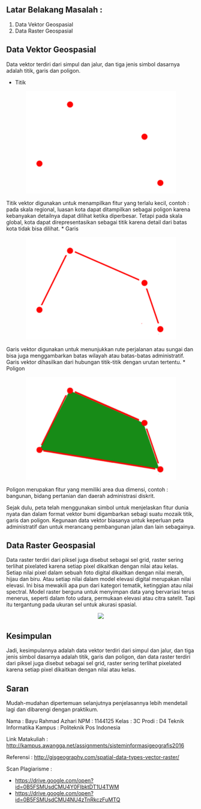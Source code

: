 ## Latar Belakang Masalah :
1. Data Vektor Geospasial
2. Data Raster Geospasial

## Data Vektor Geospasial
Data vektor terdiri dari simpul dan jalur, dan tiga jenis simbol dasarnya adalah titik, garis dan poligon. 
* Titik
<p align ="center">
<img src="../../img/points-vector.png" width="400px">
</p>
Titik vektor digunakan untuk menampilkan fitur yang terlalu kecil, contoh : pada skala regional, luasan kota dapat ditampilkan sebagai poligon karena kebanyakan detailnya dapat dilihat ketika diperbesar. Tetapi pada skala global, kota dapat direpresentasikan sebagai titik karena detail dari batas kota tidak bisa dilihat. 
* Garis
<p align ="center">
<img src="../../img/line-vector.png" width="400px">
</p>
Garis vektor digunakan untuk menunjukkan rute perjalanan atau sungai dan bisa juga menggambarkan batas wilayah atau batas-batas administratif. Garis vektor dihasilkan dari hubungan titik-titik dengan urutan tertentu.
* Poligon
<p align ="center">
<img src="../../img/polygon-vector.png" width="400px">
</p>
Poligon merupakan fitur yang memiliki area dua dimensi, contoh : bangunan, bidang pertanian dan daerah administrasi diskrit.

Sejak dulu, peta telah menggunakan simbol untuk menjelaskan fitur dunia nyata dan dalam format vektor bumi digambarkan sebagi suatu mozaik titik, garis dan poligon. Kegunaan data vektor biasanya untuk keperluan peta administratif dan untuk merancang pembangunan jalan dan lain sebagainya.

## Data Raster Geospasial
Data raster terdiri dari piksel juga disebut sebagai sel grid, raster sering terlihat pixelated karena setiap pixel dikaitkan dengan nilai atau kelas. Setiap nilai pixel dalam sebuah foto digital dikaitkan dengan nilai merah, hijau dan biru. Atau setiap nilai dalam model elevasi digital merupakan nilai elevasi. Ini bisa mewakili apa pun dari kategori tematik, ketinggian atau nilai spectral. Model raster berguna untuk menyimpan data yang bervariasi terus menerus, seperti dalam foto udara, permukaan elevasi atau citra satelit. Tapi itu tergantung pada ukuran sel untuk akurasi spasial.
<p align ="center">
<img src="../../img/contoh raster.jpg" width="400px">
</p>

## Kesimpulan
Jadi, kesimpulannya adalah data vektor terdiri dari simpul dan jalur, dan tiga jenis simbol dasarnya adalah titik, garis dan poligon, dan data raster terdiri dari piksel juga disebut sebagai sel grid, raster sering terlihat pixelated karena setiap pixel dikaitkan dengan nilai atau kelas.

## Saran
Mudah-mudahan dipertemuan selanjutnya penjelasannya lebih mendetail lagi dan dibarengi dengan praktikum.

Nama : Bayu Rahmad Azhari
NPM : 1144125
Kelas : 3C
Prodi : D4 Teknik Informatika
Kampus : Politeknik Pos Indonesia

Link Matakuliah : http://kampus.awangga.net/assignments/sisteminformasigeografis2016

Referensi : http://gisgeography.com/spatial-data-types-vector-raster/

Scan Plagiarisme :
* https://drive.google.com/open?id=0B5FSMUsdCMU4Y0FIbktDT1U4TWM
* https://drive.google.com/open?id=0B5FSMUsdCMU4NU4zTnRkczFuMTQ
